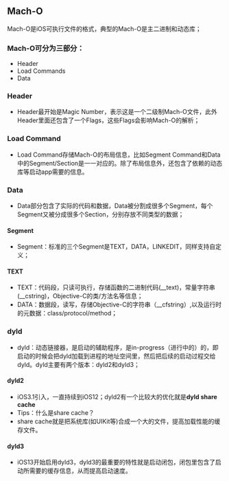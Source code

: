 ## Mach-O

Mach-O是iOS可执行文件的格式，典型的Mach-O是主二进制和动态库；
### Mach-O可分为三部分：
- Header
- Load Commands
- Data

### Header
- Header最开始是Magic Number，表示这是一个二级制Mach-O文件，此外Header里面还包含了一个Flags，这些Flags会影响Mach-O的解析；

### Load Command
- Load Command存储Mach-O的布局信息，比如Segment Command和Data中的Segment/Section是一一对应的。除了布局信息外，还包含了依赖的动态库等启动app需要的信息。

### Data
- Data部分包含了实际的代码和数据，Data被分割成很多个Segment，每个Segment又被分成很多个Section，分别存放不同类型的数据；

#### Segment
- Segment：标准的三个Segment是TEXT，DATA，LINKEDIT，同样支持自定义；

#### TEXT
- TEXT：代码段，只读可执行，存储函数的二进制代码(__text)，常量字符串(__cstring)，Objective-C的类/方法名等信息；
- DATA：数据段，读写，存储Objective-C的字符串（__cfstring）,以及运行时的元数据：class/protocol/method；



### dyld
- dyld：动态链接器，是启动的辅助程序，是in-progress（进行中的）的，即启动的时候会把dyld加载到进程的地址空间里，然后把后续的启动过程交给dyld。dyld主要有两个版本：dyld2和dyld3；

#### dyld2
- iOS3.1引入，一直持续到iOS12；dyld2有一个比较大的优化就是**dyld share cache** 
- Tips：什么是share cache？
- share cache就是把系统库(如UIKit等)合成一个大的文件，提高加载性能的缓存文件。

#### dyld3
- iOS13开始启用dyld3，dyld3的最重要的特性就是启动闭包，闭包里包含了启动所需要的缓存信息，从而提高启动速度。

